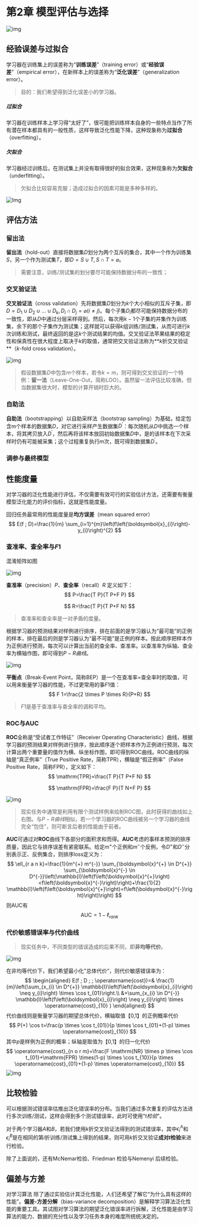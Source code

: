 # 第2章 模型评估与选择

![img](./pic/23.jpg)

## 经验误差与过拟合

学习器在训练集上的误差称为“**训练误差**”（training error）或“**经验误差**”（empirical error），在新样本上的误差称为“**泛化误差**”（generalization error）。

> 目的：我们希望得到泛化误差小的学习器。

##### 过拟合

学习器在训练样本上学习得“太好了”，很可能把训练样本自身的一些特点当作了所有潜在样本都具有的一般性质，这样导致泛化性能下降，这种现象称为**过拟合**（overfitting）。

##### 欠拟合

学习器经过训练后，在测试集上并没有取得很好的拟合效果，这种现象称为**欠拟合**（underfitting）。

> 欠拟合比较容易克服；造成过拟合的因素可能是多种多样的。

![Img](./pic/18.png)

## 评估方法

### 留出法

**留出法**（hold-out）直接将数据集$D$划分为两个互斥的集合，其中一个作为训练集$S$，另一个作为测试集$T$，即$D=S \cup T, S \cap T=\varnothing$。

> 需要注意，训练/测试集的划分要尽可能保持数据分布的一致性；

### 交叉验证法

**交叉验证法**（cross validation）先将数据集$D$划分为$k$个大小相似的互斥子集，即$D=D_{1} \cup D_{2} \cup \ldots \cup D_{k}, D_{i} \cap D_{j}=\varnothing(i \neq j)$。每个子集$D_i$都尽可能保持数据分布的一致性，即从$D$中通过分层采样得到。然后，每次用$k-1$个子集的并集作为训练集，余下的那个子集作为测试集；这样就可以获得$k$组训练/测试集，从而可进行$k$次训练和测试，最终返回的是这$k$个测试结果的均值。交叉验证法苹果结果的稳定性和保真性在很大程度上取决于$k$的取值，通常把交叉验证法称为**$k$折交叉验证**（$k$-fold cross validation）。

![img](./pic/19.png)

> 假设数据集$D$中包含$m$个样本，若令$k = m$，则可得到交叉验证的一个特例：**留一法**（Leave-One-Out，简称LOO）。虽然留一法评估比较准确，但当数据集很大时，模型的计算开销时巨大的。

### 自助法

**自助法**（bootstrapping）以自助采样法（bootstrap sampling）为基础，给定包含m个样本的数据集$D$，对它进行采样产生数据集$D^{\prime}$：每次随机从$D$中挑选一个样本，将其拷贝放入$D^\prime$，然后再将该样本放回初始数据集$D$中，是的该样本在下次采样时仍有可能被采集；这个过程重复执行$m$次，既可得到数据集$D^\prime$。

### 调参与最终模型

## 性能度量

对学习器的泛化性能进行评估，不仅需要有效可行的实验估计方法，还需要有衡量模型泛化能力的评价指标，这就是性能度量。

回归任务最常用的性能度量是**均方误差**（mean squared error）
$$
E(f ; D)=\frac{1}{m} \sum_{i=1}^{m}\left(f\left(\boldsymbol{x}_{i}\right)-y_{i}\right)^{2}
$$

### 查准率、查全率与$F1$

混淆矩阵如图

![img](./pic/20.png)

**查准率**（precision）$P$、**查全率**（recall）$R$ 定义如下：
$$
P=\frac{T P}{T P+F P}
$$

$$
R=\frac{T P}{T P+F N}
$$

> 查准率和查全率是一对矛盾的度量。

根据学习器的预测结果对样例进行排序，排在前面的是学习器认为“最可能”的正例的样本，排在最后的则是学习器认为“最不可能”是正例的样本。按此顺序把样本作为正例进行预测，每次可以计算出当前的查全率、查准率。以查准率为纵轴、查全率为横轴作图，即可得到$P-R曲线$。

![img](./pic/21.png)

**平衡点**（Break-Event Point，简称BEP）是一个在查准率=查全率时的取值，可以用来衡量学习器的性能，不过更常用的事$F1$值：
$$
F 1=\frac{2 \times P \times R}{P+R}
$$

>  $F1$是基于查准率与查全率的调和平均。

### ROC与AUC

**ROC**全称是“受试者工作特征”（Receiver Operating Characteristic）曲线，根据学习器的预测结果对样例进行排序，按此顺序逐个把样本作为正例进行预测，每次计算出两个重要量的值作为横、纵坐标作图，即可得到ROC曲线。ROC曲线的纵轴是“真正例率”（True Positive Rate，简称TPR），横轴是“假正例率”（False Positive Rate，简称FPR），定义如下：
$$
\mathrm{TPR}=\frac{T P}{T P+F N}
$$

$$
\mathrm{FPR}=\frac{F P}{T N+F P}
$$

![img](./pic/22.png)

> 现实任务中通常是利用有限个测试样例来绘制ROC图，此时获得的曲线如上右图。与$P-R曲线$相似，若一个学习器的ROC曲线被另一个学习器的曲线完全“包住”，则可断言后者的性能由于前者。

**AUC**可通过对**ROC**曲线下各部分的面积求和而得。**AUC**考虑的事样本预测的排序质量，因此它与排序误差有紧密联系。给定$m^+$个正例和$m^-$个反例，令$D^+$和$D^-$分别表示正、反例集合，则排序loss定义为：
$$
\ell_{r a n k}=\frac{1}{m^{+} m^{-}} \sum_{\boldsymbol{x}^{+} \in D^{+}} \sum_{\boldsymbol{x}^{-} \in D^{-}}\left(\mathbb{I}\left(f\left(\boldsymbol{x}^{+}\right)<f\left(\boldsymbol{x}^{-}\right)\right)+\frac{1}{2} \mathbb{I}\left(f\left(\boldsymbol{x}^{+}\right)=f\left(\boldsymbol{x}^{-}\right)\right)\right)
$$
则AUC有
$$
\mathrm{AUC}=1-\ell_{r a n k}
$$

### 代价敏感错误率与代价曲线

> 现实任务中，不同类型的错误造成的后果不同，即**非均等代价**。

![img](./pic/24.png)

在非均等代价下，我们希望最小化”总体代价“，则代价敏感错误率为：
$$
\begin{aligned} E(f ; D ; ; \operatorname{cost})=& \frac{1}{m}\left(\sum_{x_{i} \in D^{+}} \mathbb{I}\left(f\left(\boldsymbol{x}_{i}\right) \neq y_{i}\right) \times \cos t_{01}\right.\\ &+\sum_{x_{i} \in D^{-}} \mathbb{I}\left(f\left(\boldsymbol{x}_{i}\right) \neq y_{i}\right) \times \operatorname{cost}_{10} ) \end{aligned}
$$
代价曲线则是衡量学习器的期望总体代价，横轴取值【0,1】的正例概率代价
$$
P(+) \cos t=\frac{p \times \cos t_{01}}{p \times \cos t_{01}+(1-p) \times \operatorname{cost}_{10}}
$$
其中$p$是样例为正例的概率；纵轴是取值为【0,1】的归一化代价
$$
\operatorname{cost}_{n o r m}=\frac{F \mathrm{NR} \times p \times \cos t_{01}+\mathrm{FPR} \times(1-p) \times \cos t_{10}}{p \times \operatorname{cost}_{01}+(1-p) \times \operatorname{cost}_{10}}
$$
![img](./pic/25.png)

## 比较检验

可以根据测试错误率估推出泛化错误率的分布。当我们通过多次重复的评估方法进行多次训练/测试，这样会得到多个测试错误率，此时可使用“$t检验$”。

对于两个学习器$A$和$B$，若我们使用$k$折交叉验证法得到的测试错误率，其中$\epsilon_{i}^{A}$和$\epsilon_{i}^{B}$是在相同的第$i$折训练/测试集上得到的结果，则可用$k$折交叉验证**成对$t$检验**来进行检验。

除了上面说的，还有McNemar检验、Friedman 检验与Nemenyi 后续检验。

## 偏差与方差

 对学习算法 除了通过实验估计其泛化性能，人们还希望了解它“为什么具有这样的性能”。**偏差-方差分解**（bias-variance decomposition）是解释学习算法泛化性能的重要工具。其试图对学习算法的期望泛化错误率进行拆解，泛化性能是由学习算法的能力、数据的充分性以及学习任务本身的难度所统统决定的。